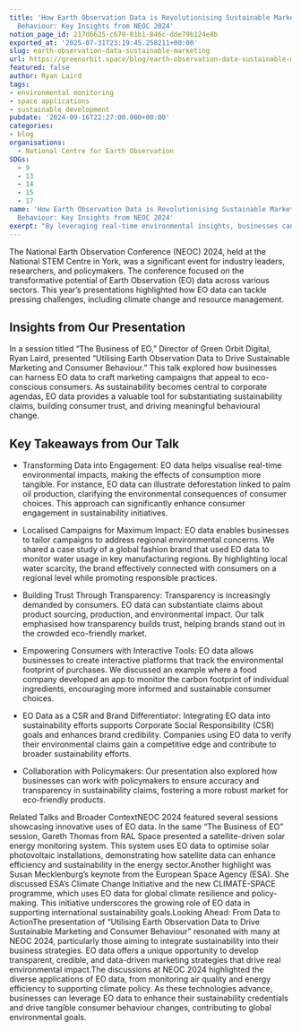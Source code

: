 ```yaml
---
title: 'How Earth Observation Data is Revolutionising Sustainable Marketing and Consumer
  Behaviour: Key Insights from NEOC 2024'
notion_page_id: 217d6625-c679-81b1-846c-dde79b124e8b
exported_at: '2025-07-31T23:19:45.258211+00:00'
slug: earth-observation-data-sustainable-marketing
url: https://greenorbit.space/blog/earth-observation-data-sustainable-marketing/
featured: false
author: Ryan Laird
tags:
- environmental monitoring
- space applications
- sustainable development
pubdate: '2024-09-16T22:27:00.000+00:00'
categories:
- blog
organisations:
  - National Centre for Earth Observation
SDGs:
  - 9
  - 13
  - 14
  - 15
  - 17
name: 'How Earth Observation Data is Revolutionising Sustainable Marketing and Consumer
  Behaviour: Key Insights from NEOC 2024'
exerpt: "By leveraging real-time environmental insights, businesses can create impactful campaigns, enhance transparency, and drive meaningful consumer behaviour change. Learn how these strategies are shaping the future of eco-conscious marketing."
---
```


The National Earth Observation Conference (NEOC) 2024, held at the National STEM Centre in York, was a significant event for industry leaders, researchers, and policymakers. The conference focused on the transformative potential of Earth Observation (EO) data across various sectors. This year’s presentations highlighted how EO data can tackle pressing challenges, including climate change and resource management.

## Insights from Our Presentation

In a session titled “The Business of EO,” Director of Green Orbit Digital, Ryan Laird, presented “Utilising Earth Observation Data to Drive Sustainable Marketing and Consumer Behaviour.” This talk explored how businesses can harness EO data to craft marketing campaigns that appeal to eco-conscious consumers. As sustainability becomes central to corporate agendas, EO data provides a valuable tool for substantiating sustainability claims, building consumer trust, and driving meaningful behavioural change.

## Key Takeaways from Our Talk

- Transforming Data into Engagement: EO data helps visualise real-time environmental impacts, making the effects of consumption more tangible. For instance, EO data can illustrate deforestation linked to palm oil production, clarifying the environmental consequences of consumer choices. This approach can significantly enhance consumer engagement in sustainability initiatives.

- Localised Campaigns for Maximum Impact: EO data enables businesses to tailor campaigns to address regional environmental concerns. We shared a case study of a global fashion brand that used EO data to monitor water usage in key manufacturing regions. By highlighting local water scarcity, the brand effectively connected with consumers on a regional level while promoting responsible practices.

- Building Trust Through Transparency: Transparency is increasingly demanded by consumers. EO data can substantiate claims about product sourcing, production, and environmental impact. Our talk emphasised how transparency builds trust, helping brands stand out in the crowded eco-friendly market.

- Empowering Consumers with Interactive Tools: EO data allows businesses to create interactive platforms that track the environmental footprint of purchases. We discussed an example where a food company developed an app to monitor the carbon footprint of individual ingredients, encouraging more informed and sustainable consumer choices.

- EO Data as a CSR and Brand Differentiator: Integrating EO data into sustainability efforts supports Corporate Social Responsibility (CSR) goals and enhances brand credibility. Companies using EO data to verify their environmental claims gain a competitive edge and contribute to broader sustainability efforts.

- Collaboration with Policymakers: Our presentation also explored how businesses can work with policymakers to ensure accuracy and transparency in sustainability claims, fostering a more robust market for eco-friendly products.

Related Talks and Broader ContextNEOC 2024 featured several sessions showcasing innovative uses of EO data. In the same “The Business of EO” session, Gareth Thomas from RAL Space presented a satellite-driven solar energy monitoring system. This system uses EO data to optimise solar photovoltaic installations, demonstrating how satellite data can enhance efficiency and sustainability in the energy sector.Another highlight was Susan Mecklenburg’s keynote from the European Space Agency (ESA). She discussed ESA’s Climate Change Initiative and the new CLIMATE-SPACE programme, which uses EO data for global climate resilience and policy-making. This initiative underscores the growing role of EO data in supporting international sustainability goals.Looking Ahead: From Data to ActionThe presentation of “Utilising Earth Observation Data to Drive Sustainable Marketing and Consumer Behaviour” resonated with many at NEOC 2024, particularly those aiming to integrate sustainability into their business strategies. EO data offers a unique opportunity to develop transparent, credible, and data-driven marketing strategies that drive real environmental impact.The discussions at NEOC 2024 highlighted the diverse applications of EO data, from monitoring air quality and energy efficiency to supporting climate policy. As these technologies advance, businesses can leverage EO data to enhance their sustainability credentials and drive tangible consumer behaviour changes, contributing to global environmental goals.